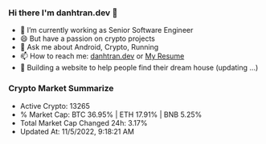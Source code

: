 ### Hi there I'm danhtran.dev 👋

- 🔭 I’m currently working as Senior Software Engineer
- 😄 But have a passion on crypto projects
- 💬 Ask me about Android, Crypto, Running 
- 📫 How to reach me: <a href="https://danhtran.dev" target="_blank">danhtran.dev</a> or <a href="Dan-Resume.pdf" target="_blank">My Resume</a>
- 🌱 Building a website to help people find their dream house (updating ...)

### Crypto Market Summarize
- Active Crypto: 13265
- % Market Cap: BTC 36.95% | ETH 17.91% | BNB 5.25%
- Total Market Cap Changed 24h: 3.17%
- Updated At: 11/5/2022, 9:18:21 AM
